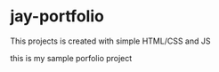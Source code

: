 # jay-portfolio

This projects is created with simple HTML/CSS and JS

this is my sample porfolio project
